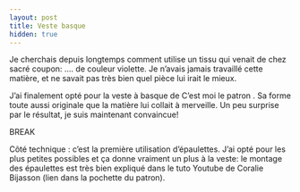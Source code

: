 ```yaml
---
layout: post
title: Veste basque
hidden: true
---
```


Je cherchais depuis longtemps comment utilise un tissu qui venait de chez sacré coupon: …. de couleur violette. Je n’avais jamais travaillé cette matière, et ne savait pas très bien quel pièce lui irait le mieux.

J’ai finalement opté pour la veste à basque de C’est moi le patron . Sa forme toute aussi originale que la matière lui collait à merveille. Un peu surprise par le résultat, je suis maintenant convaincue!

BREAK

Côté technique : c’est la première utilisation d’épaulettes. J’ai opté pour les plus petites possibles et ça donne vraiment un plus à la veste: le montage des épaulettes est très bien expliqué dans le tuto Youtube de Coralie Bijasson (lien dans la pochette du patron).
